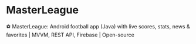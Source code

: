 # MasterLeague
⚽ MasterLeague: Android football app (Java) with live scores, stats, news &amp; favorites | MVVM, REST API, Firebase | Open-source
